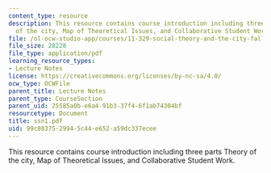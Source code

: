 ```yaml
---
content_type: resource
description: This resource contains course introduction including three parts Theory
  of the city, Map of Theoretical Issues, and Collaborative Student Work.
file: /ol-ocw-studio-app/courses/11-329-social-theory-and-the-city-fall-2005/99c8037529945c44e652a59dc337ecee_ssn1.pdf
file_size: 28228
file_type: application/pdf
learning_resource_types:
- Lecture Notes
license: https://creativecommons.org/licenses/by-nc-sa/4.0/
ocw_type: OCWFile
parent_title: Lecture Notes
parent_type: CourseSection
parent_uid: 25585a0b-e6a4-91b3-37f4-6f1ab74304bf
resourcetype: Document
title: ssn1.pdf
uid: 99c80375-2994-5c44-e652-a59dc337ecee
---
```

This resource contains course introduction including three parts Theory of the city, Map of Theoretical Issues, and Collaborative Student Work.